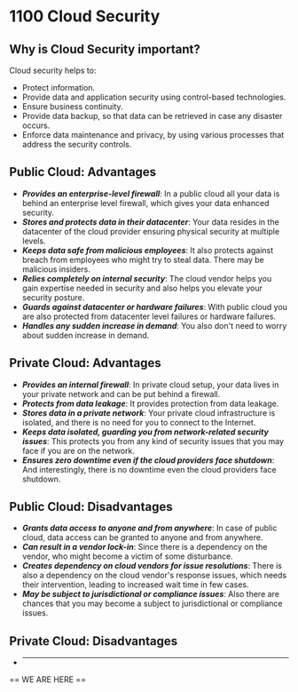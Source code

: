 # 1100 Cloud Security

## Why is Cloud Security important?

Cloud security helps to:

- Protect information.
- Provide data and application security using control-based technologies.
- Ensure business continuity.
- Provide data backup, so that data can be retrieved in case any disaster occurs.
- Enforce data maintenance and privacy, by using various processes that address the security controls.

## Public Cloud: Advantages

- ***Provides an enterprise-level firewall***: In a public cloud all your data is behind an enterprise level firewall, which gives your data enhanced security.
- ***Stores and protects data in their datacenter***: Your data resides in the datacenter of the cloud provider ensuring physical security at multiple levels.
- ***Keeps data safe from malicious employees***: It also protects against breach from employees who might try to steal data. There may be malicious insiders.
- ***Relies completely on internal security***: The cloud vendor helps you gain expertise needed in security and also helps you elevate your security posture.
- ***Guards against datacenter or hardware failures***: With public cloud you are also protected from datacenter level failures or hardware failures.
- ***Handles any sudden increase in demand***: You also don't need to worry about sudden increase in demand.

## Private Cloud: Advantages

- ***Provides an internal firewall***: In private cloud setup, your data lives in your private network and can be put behind a firewall.
- ***Protects from data leakage***: It provides protection from data leakage.
- ***Stores data in a private network***: Your private cloud infrastructure is isolated, and there is no need for you to connect to the Internet. 
- ***Keeps data isolated, guarding you from network-related security issues***: This protects you from any kind of security issues that you may face if you are on the network.
- ***Ensures zero downtime even if the cloud providers face shutdown***: And interestingly, there is no downtime even the cloud providers face shutdown.

## Public Cloud: Disadvantages

- ***Grants data access to anyone and from anywhere***: In case of public cloud, data access can be granted to anyone and from anywhere.
- ***Can result in a vendor lock-in***: Since there is a dependency on the vendor, who might become a victim of some disturbance.
- ***Creates dependency on cloud vendors for issue resolutions***: There is also a dependency on the cloud vendor's response issues, which needs their intervention, leading to increased wait time in few cases. 
- ***May be subject to jurisdictional or compliance issues***: Also there are chances that you may become a subject to jurisdictional or compliance issues.

## Private Cloud: Disadvantages

- ***






== WE ARE HERE ==

